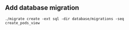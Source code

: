 ## Add database migration

```
./migrate create -ext sql -dir database/migrations -seq create_pods_view
```